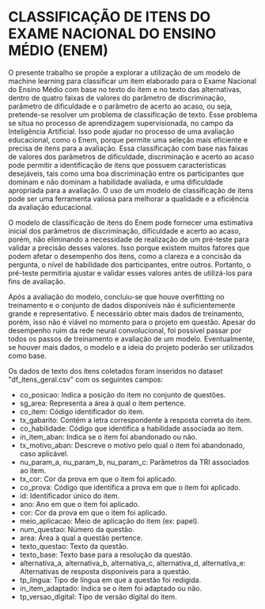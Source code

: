 # CLASSIFICAÇÃO DE ITENS DO EXAME NACIONAL DO ENSINO MÉDIO (ENEM)

<p>O presente trabalho se propõe a explorar a utilização de um modelo de machine learning para classificar um item elaborado para o Exame Nacional do Ensino Médio com base no texto do item e no texto das alternativas, dentro de quatro faixas de valores do parâmetro de discriminação, parâmetro de dificuldade e o parâmetro de acerto ao acaso, ou seja, pretende-se resolver um problema de classificação de texto. Esse problema se situa no processo de aprendizagem supervisionada, no campo da Inteligência Artificial. Isso pode ajudar no processo de uma avaliação educacional, como o Enem, porque permite uma seleção mais eficiente e precisa de itens para a avaliação. Essa classificação com base nas faixas de valores dos parâmetros de dificuldade, discriminação e acerto ao acaso pode permitir a identificação de itens que possuem características desejáveis, tais como uma boa discriminação entre os participantes que dominam e não dominam a habilidade avaliada, e uma dificuldade apropriada para a avaliação. O uso de um modelo de classificação de itens pode ser uma ferramenta valiosa para melhorar a qualidade e a eficiência da avaliação educacional.</p>
<p>O modelo de classificação de itens do Enem pode fornecer uma estimativa inicial dos parâmetros de discriminação, dificuldade e acerto ao acaso, porém, não eliminando a necessidade de realização de um pré-teste para validar a precisão desses valores. Isso porque existem muitos fatores que podem afetar o desempenho dos itens, como a clareza e a concisão da pergunta, o nível de habilidade dos participantes, entre outros. Portanto, o pré-teste permitiria ajustar e validar esses valores antes de utilizá-los para fins de avaliação.</p>

Após a avaliação do modelo, concluiu-se que houve overfitting no treinamento e o conjunto de dados disponíveis não é suficientemente grande e representativo. É necessário obter mais dados de treinamento, porém, isso não é viável no momento para o projeto em questão. Apesar do desempenho ruim da rede neural convolucional, foi possível passar por todos os passos de treinamento e avaliação de um modelo. Eventualmente, se houver mais dados, o modelo e a ideia do projeto poderão ser utilizados como base.

Os dados de texto dos itens coletados foram inseridos no dataset "df_itens_geral.csv" com os seguintes campos:

- co_posicao: Indica a posição do item no conjunto de questões.
- sg_area: Representa a área à qual o item pertence.
- co_item: Código identificador do item.
- tx_gabarito: Contém a letra correspondente à resposta correta do item.
- co_habilidade: Código que identifica a habilidade associada ao item.
- in_item_aban: Indica se o item foi abandonado ou não.
- tx_motivo_aban: Descreve o motivo pelo qual o item foi abandonado, caso aplicável.
- nu_param_a, nu_param_b, nu_param_c: Parâmetros da TRI associados ao item.
- tx_cor: Cor da prova em que o item foi aplicado.
- co_prova: Código que identifica a prova em que o item foi aplicado.
- id: Identificador único do item.
- ano: Ano em que o item foi aplicado.
- cor: Cor da prova em que o item foi aplicado.
- meio_aplicacao: Meio de aplicação do item (ex: papel).
- num_questao: Número da questão.
- area: Área à qual a questão pertence.
- texto_questao: Texto da questão.
- texto_base: Texto base para a resolução da questão.
- alternativa_a, alternativa_b, alternativa_c, alternativa_d, alternativa_e: Alternativas de resposta disponíveis para a questão.
- tp_lingua: Tipo de língua em que a questão foi redigida.
- in_item_adaptado: Indica se o item foi adaptado ou não.
- tp_versao_digital: Tipo de versão digital do item.
